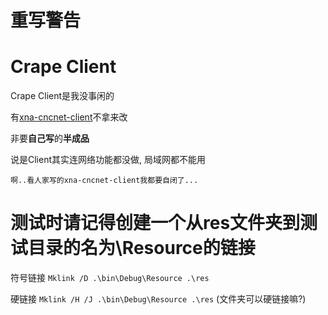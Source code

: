 # **重写警告**

# Crape Client
Crape Client是我没事闲的

有[xna-cncnet-client](https://github.com/CnCNet/xna-cncnet-client "xna-cncnet-client")不拿来改

非要**自己写**的**半成品**

说是Client其实连网络功能都没做, 局域网都不能用



	啊..看人家写的xna-cncnet-client我都要自闭了...


# 测试时请记得创建一个从res文件夹到测试目录的名为\Resource的链接

符号链接
`Mklink /D .\bin\Debug\Resource .\res`

硬链接
`Mklink /H /J .\bin\Debug\Resource .\res`
(文件夹可以硬链接嘛?)